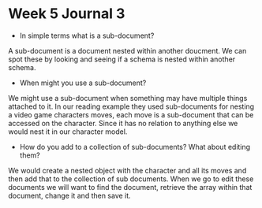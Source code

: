 # Week 5 Journal 3

- In simple terms what is a sub-document?

A sub-document is a document nested within another doucment. We can spot these by looking and seeing if a schema is nested within another schema. 

- When might you use a sub-document?

We might use a sub-document when something may have multiple things attached to it. In our reading example they used sub-documents for nesting a video game characters moves, each move is a sub-document that can be accessed on the character. Since it has no relation to anything else we would nest it in our character model. 

- How do you add to a collection of sub-documents? What about editing them?

We would create a nested object with the character and all its moves and then add that to the collection of sub documents. When we go to edit these documents we will want to find the document, retrieve the array within that document, change it and then save it. 